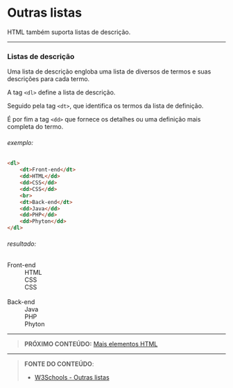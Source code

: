 # Outras listas

HTML também suporta listas de descrição.

---

### Listas de descrição

Uma lista de descrição engloba uma lista de diversos de termos e suas descrições para cada termo.

A tag `<dl>` define a lista de descrição.  

Seguido pela tag `<dt>`, que identifica os termos da lista de definição. 

É por fim a tag `<dd>` que fornece os detalhes ou uma definição mais completa do termo.

###### exemplo:

``` html
<dl>
    <dt>Front-end</dt>
    <dd>HTML</dd>
    <dd>CSS</dd>
    <dd>CSS</dd>
    <br>
    <dt>Back-end</dt>
    <dd>Java</dd>
    <dd>PHP</dd>
    <dd>Phyton</dd>
</dl>
```

###### resultado:

<dl>
    <dt>Front-end</dt>
    <dd>HTML</dd>
    <dd>CSS</dd>
    <dd>CSS</dd>
    <br>
    <dt>Back-end</dt>
    <dd>Java</dd>
    <dd>PHP</dd>
    <dd>Phyton</dd>
</dl>

***

> **PRÓXIMO CONTEÚDO:** [Mais elementos HTML](/conteudo/08-mais-elementosHTML)

***


> **FONTE DO CONTEÚDO**:
>
> - [W3Schools - Outras listas](https://www.w3schools.com/html/html_lists_other.asp)